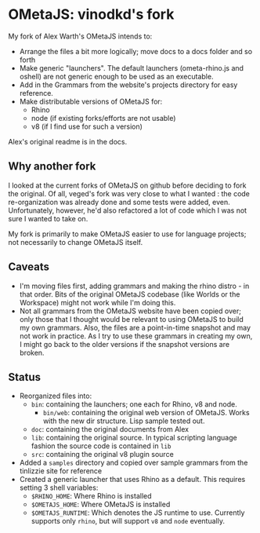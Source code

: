 OMetaJS: vinodkd's fork
========================

My fork of Alex Warth's OMetaJS intends to:

- Arrange the files a bit more logically; move docs to a docs folder and so forth
- Make generic "launchers". The default launchers (ometa-rhino.js and oshell) are not generic enough to be used as an executable.
- Add in the Grammars from the website's projects directory for easy reference.
- Make distributable versions of OMetaJS for:
	- Rhino
	- node (if existing forks/efforts are not usable)
	- v8 (if I find use for such a version)
  
Alex's original readme is in the docs.

Why another fork
----------------
I looked at the current forks of OMetaJS on github before deciding to fork the original. Of all, veged's fork was very close to what I wanted : the code re-organization was already done and some tests were added, even. Unfortunately, however, he'd also refactored a lot of code which I was not sure I wanted to take on.

My fork is primarily to make OMetaJS easier to use for language projects; not necessarily to change OMetaJS itself. 

Caveats
-------

- I'm moving files first, adding grammars and making the rhino distro - in that order. Bits of the original OMetaJS codebase (like Worlds or the Workspace) might not work while I'm doing this.
- Not all grammars from the OMetaJS website have been copied over; only those that I thought would be relevant to using OMetaJS to build my own grammars. Also, the files are a point-in-time snapshot and may not work in practice. As I try to use these grammars in creating my own, I might go back to the older versions if the snapshot versions are broken.

Status
------

- Reorganized files into:
	- `bin`: containing the launchers; one each for Rhino, v8 and node.
		- `bin/web`: containing the original web version of OMetaJS. Works with the new dir structure. Lisp sample tested out.
	- `doc`: containing the original documents from Alex
	- `lib`: containing the original source. In typical scripting language fashion the source code is contained in `lib`
	- `src`: containing the original v8 plugin source
- Added a `samples` directory and copied over sample grammars from the tinlizzie site for reference
- Created a generic launcher that uses Rhino as a default. This requires setting 3 shell variables:
	- `$RHINO_HOME`: Where Rhino is installed
	- `$OMETAJS_HOME`: Where OMetaJS is installed
	- `$OMETAJS_RUNTIME`: Which denotes the JS runtime to use. Currently supports only `rhino`, but will support `v8` and `node` eventually.


